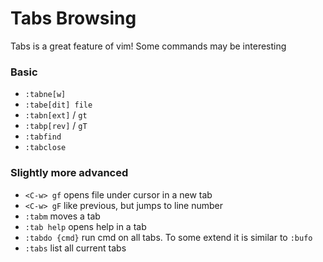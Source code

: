 # Tabs Browsing

Tabs is a great feature of vim! Some commands may be interesting

### Basic

- `:tabne[w]`
- `:tabe[dit] file`
- `:tabn[ext]` / `gt`
- `:tabp[rev]` / `gT`
- `:tabfind`
- `:tabclose`

### Slightly more advanced

- `<C-w> gf`       opens file under cursor in a new tab
- `<C-w> gF`       like previous, but jumps to line number
- `:tabm`          moves a tab
- `:tab help`      opens help in a tab
- `:tabdo {cmd}`   run cmd on all tabs. To some extend it is similar to `:bufo`
- `:tabs`          list all current tabs

